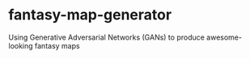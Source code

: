 # fantasy-map-generator
Using Generative Adversarial Networks (GANs) to produce awesome-looking fantasy maps
